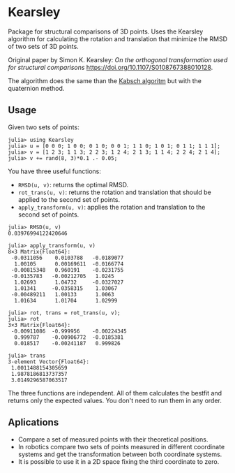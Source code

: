 # Kearsley

Package for structural comparisons of 3D points. Uses the Kearsley algorithm for calculating the rotation and translation that minimize the RMSD of two sets of 3D points.

Original paper by Simon K. Kearsley: _On the orthogonal transformation used for structural comparisons_ https://doi.org/10.1107/S0108767388010128.

The algorithm does the same than the [Kabsch algoritm](https://en.wikipedia.org/wiki/Kabsch_algorithm) but with the quaternion method.

## Usage

Given two sets of points:

```julia-repl
julia> using Kearsley
julia> u = [0 0 0; 1 0 0; 0 1 0; 0 0 1; 1 1 0; 1 0 1; 0 1 1; 1 1 1];
julia> v = [1 2 3; 1 1 3; 2 2 3; 1 2 4; 2 1 3; 1 1 4; 2 2 4; 2 1 4];
julia> v += rand(8, 3)*0.1 .- 0.05;
```

You have three useful functions:
 - `RMSD(u, v)`: returns the optimal RMSD.
 - `rot_trans(u, v)`: returns the rotation and translation that should be applied to the second set of points.
 - `apply_transform(u, v)`: applies the rotation and translation to the second set of points.

```julia-repl
julia> RMSD(u, v)
0.03976994122420646

julia> apply_transform(u, v)
8×3 Matrix{Float64}:
 -0.0311056    0.0103788   -0.0189077
  1.00105      0.00169611  -0.0166774
 -0.00815348   0.960191    -0.0231755
 -0.0135783   -0.00212705   1.0245
  1.02693      1.04732     -0.0327027
  1.01341     -0.0358315    1.03067
 -0.00489211   1.00133      1.0063
  1.01634      1.01704      1.02999

julia> rot, trans = rot_trans(u, v);
julia> rot
3×3 Matrix{Float64}:
 -0.00911086  -0.999956    -0.00224345
  0.999787    -0.00906772  -0.0185381
  0.018517    -0.00241187   0.999826

julia> trans
3-element Vector{Float64}:
 1.0011488154305659
 1.9878186813737357
 3.0149296587063517

```

The three functions are independent. All of them calculates the bestfit and returns only the expected values. You don't need to run them in any order.

## Aplications

- Compare a set of measured points with their theoretical positions.
- In robotics compare two sets of points measured in different coordinate systems and get the transformation between both coordinate systems. 
- It is possible to use it in a 2D space fixing the third coordinate to zero.